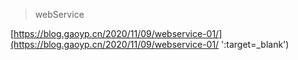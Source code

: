 >webService


[https://blog.gaoyp.cn/2020/11/09/webservice-01/](https://blog.gaoyp.cn/2020/11/09/webservice-01/  ':target=_blank')